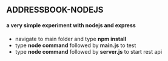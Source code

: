 ##          ADDRESSBOOK-NODEJS
####        a very simple experiment with nodejs and express

- navigate to main folder and type  **npm install**
- type **node command** followed by **main.js** to test
- type **node command** followed by **server.js** to start rest api
